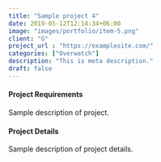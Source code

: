 ```yaml
---
title: "Sample project 4"
date: 2019-05-12T12:14:34+06:00
image: "images/portfolio/item-5.png"
client: "G"
project_url : "https://examplesite.com/"
categories: ["Overwatch"]
description: "This is meta description."
draft: false
---
```


#### Project Requirements

Sample description of project.


#### Project Details

Sample description of project details.
